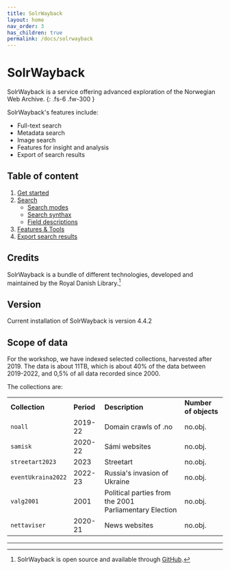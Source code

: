 ```yaml
---
title: SolrWayback
layout: home
nav_order: 3
has_children: true
permalink: /docs/solrwayback
---
```


# SolrWayback

SolrWayback is a service offering advanced exploration of the Norwegian Web Archive.
{: .fs-6 .fw-300 }

SolrWayback's features include:
- Full-text search
- Metadata search
- Image search
- Features for insight and analysis
- Export of search results

## Table of content
1. [Get started](./solrwayback/get-started)
2. [Search](./search)
    - [Search modes](./search/search-modes)
    - [Search synthax](./search/search-modes)
    - [Field descriptions](./search/fields)
3. [Features & Tools](./features)
4. [Export search results](./export)

## Credits
SolrWayback is a bundle of different technologies, developed and maintained by the Royal Danish Library.[^1]

## Version
Current installation of SolrWayback is version 4.4.2


## Scope of data
For the workshop, we have indexed selected collections, harvested after 2019. The data is about 11TB, which is about 40% of the data between 2019-2022, and 0,5% of all data recorded since 2000.

The collections are:

|||||
|--- |--- |-- |--- |
|**Collection**|**Period**|**Description**|**Number of objects**|**Data size**|
|`noall`|2019-22|Domain crawls of .no|no.obj.|7.5TB|
|`samisk`|2020-22|Sámi websites|no.obj.|68GB|
|`streetart2023`|2023|Streetart|no.obj.|75GB|
|`eventUkraina2022`|2022-23|Russia's invasion of Ukraine|no.obj.|343GB|
|`valg2001`|2001|Political parties from the 2001 Parliamentary Election|no.obj.|1.6GB|
|`nettaviser`|2020-21|News websites|no.obj.|2.3TB|

----

[^1]: SolrWayback is open source and available through [GitHub](https://github.com/netarchivesuite/solrwayback/).